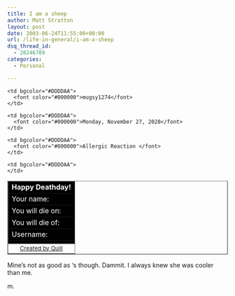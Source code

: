 ```yaml
---
title: I am a sheep
author: Matt Stratton
layout: post
date: 2003-06-24T11:55:00+00:00
url: /life-in-general/i-am-a-sheep
dsq_thread_id:
  - 28246789
categories:
  - Personal

---
```

<table border="1" cellspacing="0" cellpadding="2" align="center">
  <tr>
    <td align="left" colspan="2" bgcolor="#000000">
      <font color="#FFFFFF"><b>Happy Deathday!</b></font>
    </td>
  </tr>
  
  <tr>
    <td bgcolor="#000000">
      <font color="#FFFFFF">Your name:</font>
    </td>
    
    <td bgcolor="#DDDDAA">
      <font color="#000000">mugsy1274</font>
    </td>
  </tr>
  
  <tr>
    <td bgcolor="#000000">
      <font color="#FFFFFF">You will die on:</font>
    </td>
    
    <td bgcolor="#DDDDAA">
      <font color="#000000">Monday, November 27, 2028</font>
    </td>
  </tr>
  
  <tr>
    <td bgcolor="#000000">
      <font color="#FFFFFF">You will die of:</font>
    </td>
    
    <td bgcolor="#DDDDAA">
      <font color="#000000">Allergic Reaction </font>
    </td>
  </tr>
  
  <tr>
    <td bgcolor="#000000">
      <font color="#FFFFFF">Username:</font>
    </td>
    
    <td bgcolor="#DDDDAA">
    </td>
  </tr>
  
  <tr>
    <td bgcolor="#000000" align="center" colspan="2">
    </td>
  </tr>
  
  <tr>
    <td align="center" colspan="2">
      <font size="-1"><a href="http://www.deskslave.org/">Created by Quill</a></font>
    </td>
  </tr>
</table>

Mine&#8217;s not as good as &#8216;s though. Dammit. I always knew she was cooler than me.

m.